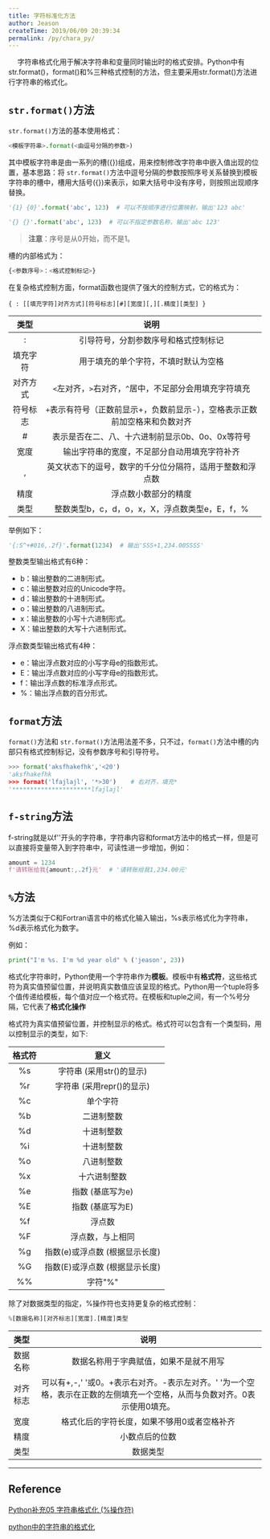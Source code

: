 ```yaml
---
title: 字符标准化方法
author: Jeason
createTime: 2019/06/09 20:39:34
permalink: /py/chara_py/
---
```

&ensp;&ensp; 字符串格式化用于解决字符串和变量同时输出时的格式安排。Python中有str.format()，format()和%三种格式控制的方法，但主要采用str.format()方法进行字符串的格式化。

## `str.format()`方法

`str.format()`方法的基本使用格式：

```python
<模板字符串>.format(<由逗号分隔的参数>)
```

其中模板字符串是由一系列的槽({})组成，用来控制修改字符串中嵌入值出现的位置，基本思路：将 `str.format()`方法中逗号分隔的参数按照序号关系替换到模板字符串的槽中，槽用大括号({})来表示，如果大括号中没有序号，则按照出现顺序替换。

```python
'{1} {0}'.format('abc', 123)  # 可以不按顺序进行位置映射，输出'123 abc'

'{} {}'.format('abc', 123)  # 可以不指定参数名称，输出'abc 123'
```

> **注意**：序号是从0开始，而不是1。

槽的内部格式为：

```python
{<参数序号>：<格式控制标记>}
```

在复杂格式控制方面，format函数也提供了强大的控制方式，它的格式为：

```
{ : [[填充字符]对齐方式][符号标志][#][宽度][,][.精度][类型] }
```

|   类型   |                                     说明                                     |
| :------: | :---------------------------------------------------------------------------: |
|    :    |                     引导符号，分割参数序号和格式控制标记                     |
| 填充字符 |                     用于填充的单个字符，不填时默认为空格                     |
| 对齐方式 |         `<`左对齐，`>`右对齐，`^`居中，不足部分会用填充字符填充         |
| 符号标志 | `+`表示有符号（正数前显示+，负数前显示-），空格表示正数前加空格来和负数对齐 |
|    #    |               表示是否在二、八、十六进制前显示0b、0o、0x等符号               |
|   宽度   |                 输出字符串的宽度，不足部分自动用填充字符补齐                 |
|    ,    |           英文状态下的逗号，数字的千分位分隔符，适用于整数和浮点数           |
|   精度   |                             浮点数小数部分的精度                             |
|   类型   |                整数类型b，c，d，o，x，X，浮点数类型e，E，f，%                |

举例如下：

```python
'{:S^+#016,.2f}'.format(1234)  # 输出'SSS+1,234.00SSSS'
```

整数类型输出格式有6种：

+ b：输出整数的二进制形式。
+ c：输出整数对应的Unicode字符。
+ d：输出整数的十进制形式。
+ o：输出整数的八进制形式。
+ x：输出整数的小写十六进制形式。
+ X：输出整数的大写十六进制形式。

浮点数类型输出格式有4种：

+ e：输出浮点数对应的小写字母e的指数形式。
+ E：输出浮点数对应的小写字母e的指数形式。
+ f：输出浮点数的标准浮点形式。
+ %：输出浮点数的百分形式。

## `format`方法

`format()`方法和 `str.format()`方法用法差不多，只不过，`format()`方法中槽的内部只有格式控制标记，没有参数序号和引导符号。

```python
>>> format('aksfhakefhk','<20')
'aksfhakefhk  
>>> format('lfajlajl', '*>30')    # 右对齐，填充*
'**********************lfajlajl'
```

## `f-string`方法

f-string就是以f''开头的字符串，字符串内容和format方法中的格式一样，但是可以直接将变量带入到字符串中，可读性进一步增加，例如：

```python
amount = 1234
f'请转账给我{amount:,.2f}元'  # '请转账给我1,234.00元'
```

## `%`方法

%方法类似于C和Fortran语言中的格式化输入输出，%s表示格式化为字符串，%d表示格式化为数字。

例如：

```python
print("I'm %s. I'm %d year old" % ('jeason', 23))
```

格式化字符串时，Python使用一个字符串作为**模板**。模板中有**格式符**，这些格式符为真实值预留位置，并说明真实数值应该呈现的格式。Python用一个tuple将多个值传递给模板，每个值对应一个格式符。在模板和tuple之间，有一个%号分隔，它代表了**格式化操作**

格式符为真实值预留位置，并控制显示的格式。格式符可以包含有一个类型码，用以控制显示的类型，如下:

| 格式符 |              意义              |
| :----: | :----------------------------: |
|   %s   |    字符串 (采用str()的显示)    |
|   %r   |   字符串 (采用repr()的显示)   |
|   %c   |            单个字符            |
|   %b   |           二进制整数           |
|   %d   |           十进制整数           |
|   %i   |           十进制整数           |
|   %o   |           八进制整数           |
|   %x   |          十六进制整数          |
|   %e   |        指数 (基底写为e)        |
|   %E   |        指数 (基底写为E)        |
|   %f   |             浮点数             |
|   %F   |        浮点数，与上相同        |
|   %g   | 指数(e)或浮点数 (根据显示长度) |
|   %G   | 指数(E)或浮点数 (根据显示长度) |
|   %%   |            字符"%"            |

除了对数据类型的指定，%操作符也支持更复杂的格式控制：

```python
%[数据名称][对齐标志][宽度].[精度]类型
```

|   类型   |                                                           说明                                                           |
| :------: | :-----------------------------------------------------------------------------------------------------------------------: |
| 数据名称 |                                          数据名称用于字典赋值，如果不是就不用写                                          |
| 对齐标志 | 可以有+,-,' '或0。+表示右对齐。-表示左对齐。' '为一个空格，表示在正数的左侧填充一个空格，从而与负数对齐。0表示使用0填充。 |
|   宽度   |                                        格式化后的字符长度，如果不够用0或者空格补齐                                        |
|   精度   |                                                      小数点后的位数                                                      |
|   类型   |                                                         数据类型                                                         |

---

## Reference

[Python补充05 字符串格式化 (%操作符)](https://www.cnblogs.com/vamei/archive/2013/03/12/2954938.html)

[python中的字符串的格式化](https://www.zhouzying.cn/84.html)
